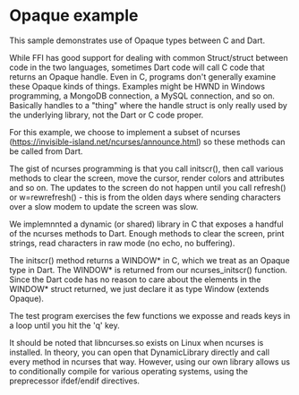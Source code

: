 # Opaque example

This sample demonstrates use of Opaque types between C and Dart.

While FFI has good support for dealing with common Struct/struct between code in the two languages, sometimes Dart code
will call C code that returns an Opaque handle.  Even in C, programs don't generally examine these Opaque kinds of
things.  Examples might be HWND in Windows programming, a MongoDB connection, a MySQL connection, and so on.  Basically
handles to a "thing" where the handle struct is only really used by the underlying library, not the Dart or C code
proper.

For this example, we choose to implement a subset of ncurses (https://invisible-island.net/ncurses/announce.html) so
these methods can be called from Dart.

The gist of ncurses programming is that you call initscr(), then call various methods to clear the screen, move the
cursor, render colors and attributes and so on.  The updates to the screen do not happen until you call refresh() or
w=rewrefresh() - this is from the olden days where sending characters over a slow modem to update the screen was slow.

We implemnnted a dynamic (or shared) library in C that exposes a handful of the ncurses methods to Dart.  Enough methods
to clear the screen, print strings, read characters in raw mode (no echo, no buffering).  

The initscr() method returns a WINDOW* in C, which we treat as an Opaque type in Dart.  The WINDOW* is returned from our
ncurses_initscr() function.  Since the Dart code has no reason to care about the elements in the WINDOW* struct
returned, we just declare it as type Window (extends Opaque).

The test program exercises the few functions we exposse and reads keys in a loop until you hit the 'q' key.

It should be noted that libncurses.so exists on Linux when ncurses is installed.  In theory, you can open that DynamicLibrary directly and call
every method in ncurses that way.  However, using our own library allows us to conditionally compile for various
operating systems, using the preprecessor ifdef/endif directives.

